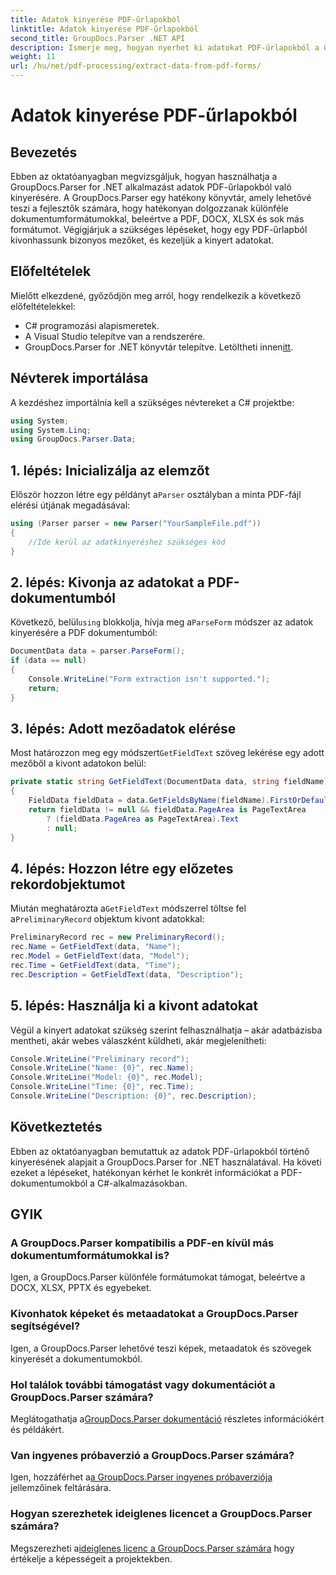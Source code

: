 ```yaml
---
title: Adatok kinyerése PDF-űrlapokból
linktitle: Adatok kinyerése PDF-űrlapokból
second_title: GroupDocs.Parser .NET API
description: Ismerje meg, hogyan nyerhet ki adatokat PDF-űrlapokból a GroupDocs.Parser for .NET segítségével. Lépésről lépésre, kódpéldákkal és GYIK-vel.
weight: 11
url: /hu/net/pdf-processing/extract-data-from-pdf-forms/
---
```


# Adatok kinyerése PDF-űrlapokból

## Bevezetés
Ebben az oktatóanyagban megvizsgáljuk, hogyan használhatja a GroupDocs.Parser for .NET alkalmazást adatok PDF-űrlapokból való kinyerésére. A GroupDocs.Parser egy hatékony könyvtár, amely lehetővé teszi a fejlesztők számára, hogy hatékonyan dolgozzanak különféle dokumentumformátumokkal, beleértve a PDF, DOCX, XLSX és sok más formátumot. Végigjárjuk a szükséges lépéseket, hogy egy PDF-űrlapból kivonhassunk bizonyos mezőket, és kezeljük a kinyert adatokat.
## Előfeltételek
Mielőtt elkezdené, győződjön meg arról, hogy rendelkezik a következő előfeltételekkel:
- C# programozási alapismeretek.
- A Visual Studio telepítve van a rendszerére.
-  GroupDocs.Parser for .NET könyvtár telepítve. Letöltheti innen[itt](https://releases.groupdocs.com/parser/net/).

## Névterek importálása
A kezdéshez importálnia kell a szükséges névtereket a C# projektbe:
```csharp
using System;
using System.Linq;
using GroupDocs.Parser.Data;
```
## 1. lépés: Inicializálja az elemzőt
 Először hozzon létre egy példányt a`Parser` osztályban a minta PDF-fájl elérési útjának megadásával:
```csharp
using (Parser parser = new Parser("YourSampleFile.pdf"))
{
    //Ide kerül az adatkinyeréshez szükséges kód
}
```
## 2. lépés: Kivonja az adatokat a PDF-dokumentumból
 Következő, belül`using` blokkolja, hívja meg a`ParseForm` módszer az adatok kinyerésére a PDF dokumentumból:
```csharp
DocumentData data = parser.ParseForm();
if (data == null)
{
    Console.WriteLine("Form extraction isn't supported.");
    return;
}
```
## 3. lépés: Adott mezőadatok elérése
 Most határozzon meg egy módszert`GetFieldText` szöveg lekérése egy adott mezőből a kivont adatokon belül:
```csharp
private static string GetFieldText(DocumentData data, string fieldName)
{
    FieldData fieldData = data.GetFieldsByName(fieldName).FirstOrDefault();
    return fieldData != null && fieldData.PageArea is PageTextArea
        ? (fieldData.PageArea as PageTextArea).Text
        : null;
}
```
## 4. lépés: Hozzon létre egy előzetes rekordobjektumot
 Miután meghatározta a`GetFieldText` módszerrel töltse fel a`PreliminaryRecord` objektum kivont adatokkal:
```csharp
PreliminaryRecord rec = new PreliminaryRecord();
rec.Name = GetFieldText(data, "Name");
rec.Model = GetFieldText(data, "Model");
rec.Time = GetFieldText(data, "Time");
rec.Description = GetFieldText(data, "Description");
```
## 5. lépés: Használja ki a kivont adatokat
Végül a kinyert adatokat szükség szerint felhasználhatja – akár adatbázisba mentheti, akár webes válaszként küldheti, akár megjelenítheti:
```csharp
Console.WriteLine("Preliminary record");
Console.WriteLine("Name: {0}", rec.Name);
Console.WriteLine("Model: {0}", rec.Model);
Console.WriteLine("Time: {0}", rec.Time);
Console.WriteLine("Description: {0}", rec.Description);
```

## Következtetés
Ebben az oktatóanyagban bemutattuk az adatok PDF-űrlapokból történő kinyerésének alapjait a GroupDocs.Parser for .NET használatával. Ha követi ezeket a lépéseket, hatékonyan kérhet le konkrét információkat a PDF-dokumentumokból a C#-alkalmazásokban.

## GYIK
### A GroupDocs.Parser kompatibilis a PDF-en kívül más dokumentumformátumokkal is?
Igen, a GroupDocs.Parser különféle formátumokat támogat, beleértve a DOCX, XLSX, PPTX és egyebeket.
### Kivonhatok képeket és metaadatokat a GroupDocs.Parser segítségével?
Igen, a GroupDocs.Parser lehetővé teszi képek, metaadatok és szövegek kinyerését a dokumentumokból.
### Hol találok további támogatást vagy dokumentációt a GroupDocs.Parser számára?
 Meglátogathatja a[GroupDocs.Parser dokumentáció](https://tutorials.groupdocs.com/parser/net/) részletes információkért és példákért.
### Van ingyenes próbaverzió a GroupDocs.Parser számára?
 Igen, hozzáférhet a[a GroupDocs.Parser ingyenes próbaverziója](https://releases.groupdocs.com/) jellemzőinek feltárására.
### Hogyan szerezhetek ideiglenes licencet a GroupDocs.Parser számára?
 Megszerezheti a[ideiglenes licenc a GroupDocs.Parser számára](https://purchase.groupdocs.com/temporary-license/) hogy értékelje a képességeit a projektekben.
